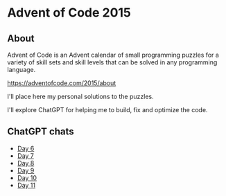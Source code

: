 # Advent of Code 2015

## About

Advent of Code is an Advent calendar of small programming puzzles for a variety of skill sets and skill levels that can be solved in any programming language.

<https://adventofcode.com/2015/about>

I'll place here my personal solutions to the puzzles.

I'll explore ChatGPT for helping me to build, fix and optimize the code.

## ChatGPT chats

* [Day 6](https://chat.openai.com/share/1f5cab2d-deae-471e-b77a-738dea16434c)
* [Day 7](https://chat.openai.com/share/20dfd91c-7b91-4e7b-9d35-f8eed6e89a3c)
* [Day 8](https://chat.openai.com/share/ea6dd088-3a16-4019-8259-b1790fcf5549)
* [Day 9](https://chat.openai.com/share/dd64e5bc-f469-4a80-8559-d5537a6b8f46)
* [Day 10](https://chat.openai.com/share/7e3253a5-3524-44b1-9c6f-56fe706daeb3)
* [Day 11](https://chat.openai.com/share/e0271582-61af-46ff-a380-c56c0f6d3ce9)